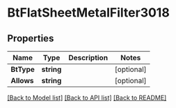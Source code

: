 # BtFlatSheetMetalFilter3018

## Properties

Name | Type | Description | Notes
------------ | ------------- | ------------- | -------------
**BtType** | **string** |  | [optional] 
**Allows** | **string** |  | [optional] 

[[Back to Model list]](../README.md#documentation-for-models) [[Back to API list]](../README.md#documentation-for-api-endpoints) [[Back to README]](../README.md)


